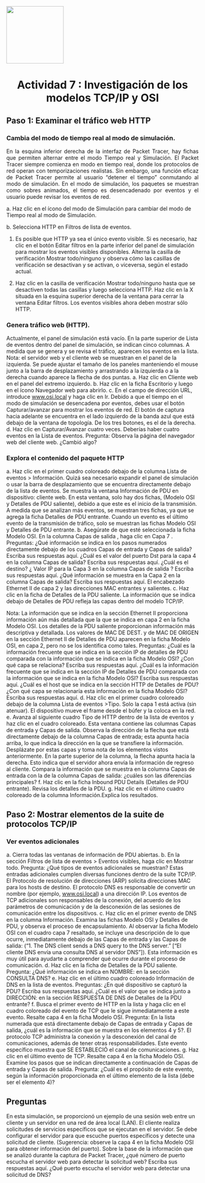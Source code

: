 <p align="left">
  <img src="https://semanadelcannabis.cayetano.edu.pe/assets/img/logo-upch.png" width="150">
  <h1 align="center">Actividad 7 : Investigación de los modelos TCP/IP y OSI</h1>
</p>

## Paso 1: Examinar el tráfico web HTTP
### Cambia del modo de tiempo real al modo de simulación.
<p align="justify">
En la esquina inferior derecha de la interfaz de Packet Tracer, hay fichas que permiten alternar entre el modo Tiempo real y Simulación. El Packet Tracer siempre comienza en modo en tiempo real, donde los protocolos de red operan con temporizaciones realistas. Sin embargo, una función eficaz de Packet Tracer permite al usuario “detener el tiempo” conmutando al modo de simulación. En el modo de simulación, los paquetes se muestran como sobres animados, el tiempo es desencadenado por eventos y el usuario puede revisar los eventos de red.
</p>

a. Haz clic en el ícono del modo de Simulación para cambiar del modo de Tiempo real al
modo de Simulación.

b. Selecciona HTTP en Filtros de lista de eventos.

1. Es posible que HTTP ya sea el único evento visible. Si es necesario, haz clic en el botón Editar filtros en la parte inferior del panel de simulación para mostrar los eventos visibles disponibles. Alterna la casilla de verificación Mostrar todo/ninguno y observa cómo las casillas de verificación se desactivan y se activan, o viceversa, según el estado actual.
   
2. Haz clic en la casilla de verificación Mostrar todo/ninguno hasta que se desactiven todas las casillas y luego selecciona HTTP. Haz clic en la X situada en la esquina superior derecha de la ventana para cerrar la ventana Editar filtros. Los eventos visibles ahora deben mostrar sólo HTTP.

### Genera tráfico web (HTTP).
Actualmente, el panel de simulación está vacío. En la parte superior de Lista de eventos dentro
del panel de simulación, se indican cinco columnas. A medida que se genera y se revisa el
tráfico, aparecen los eventos en la lista.
Nota: el servidor web y el cliente web se muestran en el panel de la izquierda. Se puede ajustar
el tamaño de los paneles manteniendo el mouse junto a la barra de desplazamiento y arrastrando
a la izquierda o a la derecha cuando aparece la flecha de dos puntas.
a. Haz clic en Cliente web en el panel del extremo izquierdo.
b. Haz clic en la ficha Escritorio y luego en el ícono Navegador web para abrirlo.
c. En el campo de dirección URL, introduce www.osi.local y haga clic en Ir.
Debido a que el tiempo en el modo de simulación se desencadena por eventos, debes usar
el botón Capturar/avanzar para mostrar los eventos de red. El botón de captura hacia
adelante se encuentra en el lado izquierdo de la banda azul que está debajo de la ventana de
topología. De los tres botones, es el de la derecha.
d. Haz clic en Capturar/Avanzar cuatro veces. Deberías haber cuatro eventos en la Lista de
eventos.
Pregunta:
Observa la página del navegador web del cliente web. ¿Cambió algo?

### Explora el contenido del paquete HTTP
a. Haz clic en el primer cuadro coloreado debajo de la columna Lista de eventos >
Información. Quizá sea necesario expandir el panel de simulación o usar la barra de
desplazamiento que se encuentra directamente debajo de la lista de eventos.
Se muestra la ventana Información de PDU en dispositivo: cliente web. En esta ventana,
solo hay dos fichas, (Modelo OSI y Detalles de PDU saliente), debido a que este es el inicio
de la transmisión. A medida que se analizan más eventos, se muestran tres fichas, ya que se
agrega la ficha Detalles de PDU entrante. Cuando un evento es el último evento de la
transmisión de tráfico, solo se muestran las fichas Modelo OSI y Detalles de PDU entrante.
b. Asegúrate de que esté seleccionada la ficha Modelo OSI.
En la columna Capas de salida , haga clic en Capa 7 .
Preguntas:
¿Qué información se indica en los pasos numerados directamente debajo de los cuadros
Capas de entrada y Capas de salida?
Escriba sus respuestas aquí.
¿Cuál es el valor del puerto Dst para la capa 4 en la columna Capas de salida?
Escriba sus respuestas aquí.
¿Cuál es el destino? ¿ Valor IP para la Capa 3 en la columna Capas de salida ?
Escriba sus respuestas aquí.
¿Qué información se muestra en la Capa 2 en la columna Capas de salida?
Escriba sus respuestas aquí.
El encabezado Ethernet II de capa 2 y las direcciones MAC entrantes y salientes.
c. Haz clic en la ficha de Detalles de la PDU saliente.
La información que se indica debajo de Detalles de PDU refleja las capas dentro del modelo
TCP/IP.

Nota: La información que se indica en la sección Ethernet II proporciona información
aún más detallada que la que se indica en capa 2 en la ficha Modelo OSI. Los detalles
de la PDU saliente proporcionan información más descriptiva y detallada. Los valores de
MAC DE DEST. y de MAC DE ORIGEN en la sección Ethernet II de Detalles de PDU
aparecen en la ficha Modelo OSI, en capa 2, pero no se los identifica como tales.
Preguntas:
¿Cuál es la información frecuente que se indica en la sección IP de detalles de PDU
comparada con la información que se indica en la ficha Modelo OSI? ¿Con qué capa se
relaciona?
Escriba sus respuestas aquí.
¿Cuál es la información frecuente que se indica en la sección IP de Detalles de PDU
comparada con la información que se indica en la ficha Modelo OSI?
Escriba sus respuestas aquí.
¿Cuál es el host que se indica en la sección HTTP de Detalles de PDU? ¿Con qué capa se
relacionaría esta información en la ficha Modelo OSI?
Escriba sus respuestas aquí.
d. Haz clic en el primer cuadro coloreado debajo de la columna Lista de eventos >Tipo. Solo la
capa 1 está activa (sin atenuar). El dispositivo mueve el frame desde el búfer y la coloca en
la red.
e. Avanza al siguiente cuadro Tipo de HTTP dentro de la lista de eventos y haz clic en el
cuadro coloreado. Esta ventana contiene las columnas Capas de entrada y Capas de
salida. Observa la dirección de la flecha que está directamente debajo de la columna Capas
de entrada; esta apunta hacia arriba, lo que indica la dirección en la que se transfiere la
información. Desplázate por estas capas y toma nota de los elementos vistos anteriormente.
En la parte superior de la columna, la flecha apunta hacia la derecha. Esto indica que el
servidor ahora envía la información de regreso al cliente. Compara la información que se
muestra en la columna Capas de entrada con la de la columna Capas de salida: ¿cuáles
son las diferencias principales?
f. Haz clic en la ficha Inbound PDU Details (Detalles de PDU entrante). Revisa los detalles de
la PDU.
g. Haz clic en el último cuadro coloreado de la columna Información.Explica los resultados.

## Paso 2: Mostrar elementos de la suite de protocolos TCP/IP
### Ver eventos adicionales
a. Cierra todas las ventanas de información de PDU abiertas.
b. En la sección Filtros de lista de eventos > Eventos visibles, haga clic en Mostrar todo.
Pregunta:
¿Qué tipos de eventos adicionales se muestran?
Estas entradas adicionales cumplen diversas funciones dentro de la suite TCP/IP. El
Protocolo de resolución de direcciones (ARP) solicita direcciones MAC para los hosts de
destino. El protocolo DNS es responsable de convertir un nombre (por ejemplo,
www.osi.local) a una dirección IP. Los eventos de TCP adicionales son responsables de la
conexión, del acuerdo de los parámetros de comunicación y de la desconexión de las
sesiones de comunicación entre los dispositivos.
c. Haz clic en el primer evento de DNS en la columna Información. Examina las fichas Modelo
OSI y Detalles de PDU, y observa el proceso de encapsulamiento. Al observar la ficha
Modelo OSI con el cuadro capa 7 resaltado, se incluye una descripción de lo que ocurre, inmediatamente debajo de las Capas de entrada y las Capas de salida: (“1. The DNS client
sends a DNS query to the DNS server.” [“El cliente DNS envía una consulta DNS al servidor
DNS”]). Esta información es muy útil para ayudarte a comprender qué ocurre durante el
proceso de comunicación.
d. Haz clic en la ficha de Detalles de la PDU saliente.
Pregunta:
¿Qué información se indica en NOMBRE: en la sección CONSULTA DNS?
e. Haz clic en el último cuadro coloreado Información de DNS en la lista de eventos.
Preguntas:
¿En qué dispositivo se capturó la PDU?
Escriba sus respuestas aquí.
¿Cuál es el valor que se indica junto a DIRECCIÓN: en la sección RESPUESTA DE DNS de
Detalles de la PDU entrante?
f. Busca el primer evento de HTTP en la lista y haga clic en el cuadro coloreado del evento de
TCP que le sigue inmediatamente a este evento. Resalte capa 4 en la ficha Modelo OSI.
Pregunta:
En la lista numerada que está directamente debajo de Capas de entrada y Capas de salida,
¿cuál es la información que se muestra en los elementos 4 y 5?. El protocolo TCP administra
la conexión y la desconexión del canal de comunicaciones, además de tener otras
responsabilidades. Este evento específico muestra que SE ESTABLECIÓ el canal de
comunicaciones.
g. Haz clic en el último evento de TCP. Resalte capa 4 en la ficha Modelo OSI. Examine los
pasos que se indican directamente a continuación de Capas de entrada y Capas de salida.
Pregunta:
¿Cuál es el propósito de este evento, según la información proporcionada en el último
elemento de la lista (debe ser el elemento 4)?

## Preguntas
En esta simulación, se proporcionó un ejemplo de una sesión web entre un cliente y un servidor
en una red de área local (LAN). El cliente realiza solicitudes de servicios específicos que se
ejecutan en el servidor. Se debe configurar el servidor para que escuche puertos específicos y
detecte una solicitud de cliente. (Sugerencia: observe la capa 4 en la ficha Modelo OSI para
obtener información del puerto).
Sobre la base de la información que se analizó durante la captura de Packet Tracer, ¿qué
número de puerto escucha el servidor web para detectar la solicitud web?
Escriba sus respuestas aquí.
¿Qué puerto escucha el servidor web para detectar una solicitud de DNS?
